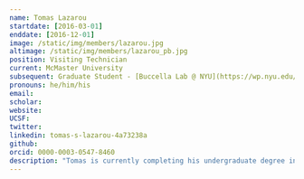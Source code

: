 ```yaml
---
name: Tomas Lazarou
startdate: [2016-03-01]
enddate: [2016-12-01]
image: /static/img/members/lazarou.jpg
altimage: /static/img/members/lazarou_pb.jpg
position: Visiting Technician
current: McMaster University
subsequent: Graduate Student - [Buccella Lab @ NYU](https://wp.nyu.edu/buccella_group/)
pronouns: he/him/his
email:
scholar:
website:
UCSF:
twitter:
linkedin: tomas-s-lazarou-4a73238a
github:
orcid: 0000-0003-0547-8460
description: "Tomas is currently completing his undergraduate degree in Chemical Biology at McMaster University. He is joining the Fraser lab for 8 months to complete the co-op portion of his degree. He previously worked with Dr. Lori Burrows studying antibiotic resistance and peptidoglycan recycling  in P. aeruginosa. He then completed his fourth year thesis in Dr. Giuseppe Melacini's lab investigating dynamics of Protein Kinase A using NMR."
---
```

